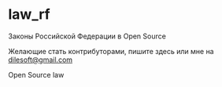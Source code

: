 # law_rf
Законы Российской Федерации в Open Source

Желающие стать контрибуторами, пишите здесь или мне на dilesoft@gmail.com

Open Source law
